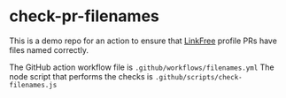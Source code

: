 # check-pr-filenames

This is a demo repo for an action to ensure that [LinkFree](https://github.com/EddieHubCommunity/LinkFree) profile PRs have files named correctly.

The GitHub action workflow file is `.github/workflows/filenames.yml`
The node script that performs the checks is `.github/scripts/check-filenames.js`
